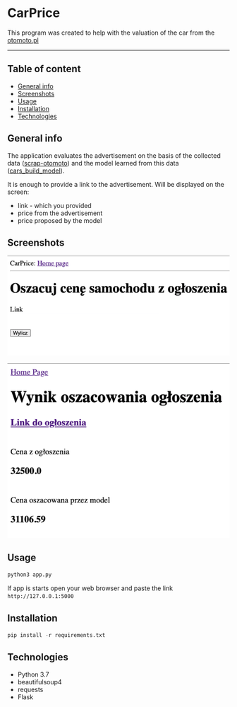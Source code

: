 # CarPrice

This program was created to help with the valuation of the car from the [otomoto.pl](https://otomoto.pl)

---
## Table of content
* [General info](#General-info)
* [Screenshots](#Screenshots)
* [Usage](#Usage)
* [Installation](#Installation)
* [Technologies](#technologies)

## General info

The application evaluates the advertisement on the basis of the collected data ([scrap-otomoto](https://github.com/jedrzejd/scrap-otomoto)) and the model learned from this data ([cars_build_model](https://github.com/jedrzejd/cars_build_model)).

It is enough to provide a link to the advertisement. Will be displayed on the screen:
* link - which you provided
* price from the advertisement
* price proposed by the model

## Screenshots

![plot](./static/img1.png)

![plot](./static/img2.png)

## Usage

```python
python3 app.py
```
If app is starts open your web browser and paste the link `http://127.0.0.1:5000`

## Installation

```python
pip install -r requirements.txt
```

## Technologies

- Python 3.7
- beautifulsoup4
- requests
- Flask
